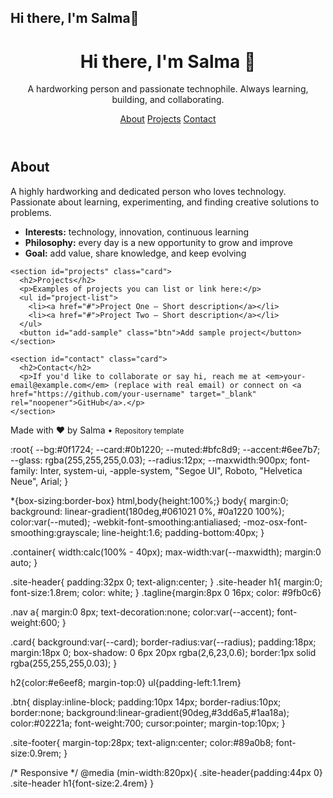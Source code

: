 ## Hi there, I'm Salma👋

<!doctype html>
<html lang="en">
<head>
  <meta charset="utf-8" />
  <meta name="viewport" content="width=device-width,initial-scale=1" />
  <title>Salma — Tech Enthusiast</title>
  <link rel="stylesheet" href="styles.css">
  <meta name="description" content="Hi there, I'm Salma — a hardworking tech enthusiast. Portfolio and contact.">
</head>
<body>
  <header class="site-header">
    <div class="container">
      <h1>Hi there, I'm Salma 👋</h1>
      <p class="tagline">A hardworking person and passionate technophile. Always learning, building, and collaborating.</p>
      <nav class="nav">
        <a href="#about">About</a>
        <a href="#projects">Projects</a>
        <a href="#contact">Contact</a>
      </nav>
    </div>
  </header>

  <main class="container">
    <section id="about" class="card">
      <h2>About</h2>
      <p>
        A highly hardworking and dedicated person who loves technology.
        Passionate about learning, experimenting, and finding creative solutions to problems.
      </p>
      <ul>
        <li><strong>Interests:</strong> technology, innovation, continuous learning</li>
        <li><strong>Philosophy:</strong> every day is a new opportunity to grow and improve</li>
        <li><strong>Goal:</strong> add value, share knowledge, and keep evolving</li>
      </ul>
    </section>

    <section id="projects" class="card">
      <h2>Projects</h2>
      <p>Examples of projects you can list or link here:</p>
      <ul id="project-list">
        <li><a href="#">Project One — Short description</a></li>
        <li><a href="#">Project Two — Short description</a></li>
      </ul>
      <button id="add-sample" class="btn">Add sample project</button>
    </section>

    <section id="contact" class="card">
      <h2>Contact</h2>
      <p>If you'd like to collaborate or say hi, reach me at <em>your-email@example.com</em> (replace with real email) or connect on <a href="https://github.com/your-username" target="_blank" rel="noopener">GitHub</a>.</p>
    </section>
  </main>

  <footer class="site-footer">
    <div class="container">
      <p>Made with ❤️ by Salma • <small>Repository template</small></p>
    </div>
  </footer>

  <script src="script.js"></script>
</body>
</html>
:root{
  --bg:#0f1724;
  --card:#0b1220;
  --muted:#bfc8d9;
  --accent:#6ee7b7;
  --glass: rgba(255,255,255,0.03);
  --radius:12px;
  --maxwidth:900px;
  font-family: Inter, system-ui, -apple-system, "Segoe UI", Roboto, "Helvetica Neue", Arial;
}

*{box-sizing:border-box}
html,body{height:100%;}
body{
  margin:0;
  background: linear-gradient(180deg,#061021 0%, #0a1220 100%);
  color:var(--muted);
  -webkit-font-smoothing:antialiased;
  -moz-osx-font-smoothing:grayscale;
  line-height:1.6;
  padding-bottom:40px;
}

.container{
  width:calc(100% - 40px);
  max-width:var(--maxwidth);
  margin:0 auto;
}

.site-header{
  padding:32px 0;
  text-align:center;
}
.site-header h1{
  margin:0;
  font-size:1.8rem;
  color: white;
}
.tagline{margin:8px 0 16px; color: #9fb0c6}

.nav a{
  margin:0 8px;
  text-decoration:none;
  color:var(--accent);
  font-weight:600;
}

.card{
  background:var(--card);
  border-radius:var(--radius);
  padding:18px;
  margin:18px 0;
  box-shadow: 0 6px 20px rgba(2,6,23,0.6);
  border:1px solid rgba(255,255,255,0.03);
}

h2{color:#e6eef8; margin-top:0}
ul{padding-left:1.1rem}

.btn{
  display:inline-block;
  padding:10px 14px;
  border-radius:10px;
  border:none;
  background:linear-gradient(90deg,#3dd6a5,#1aa18a);
  color:#02221a;
  font-weight:700;
  cursor:pointer;
  margin-top:10px;
}

.site-footer{
  margin-top:28px;
  text-align:center;
  color:#89a0b8;
  font-size:0.9rem;
}

/* Responsive */
@media (min-width:820px){
  .site-header{padding:44px 0}
  .site-header h1{font-size:2.4rem}
}

